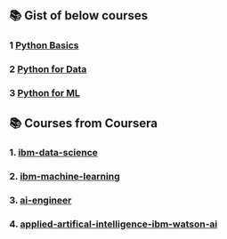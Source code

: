 

## 📚 Gist of below courses


### 1 **[Python Basics](python-basics/README.md)**

### 2 **[Python for Data](python-for-data/README.md)**

### 3 **[Python for ML](python-for-ml/README.md)**

## 📚 Courses from Coursera

### 1. **[ibm-data-science](ibm-data-science/README.md)**  

### 2. **[ibm-machine-learning](ibm-machine-learning/README.md)**  

### 3. **[ai-engineer](ai-engineer/README.md)**  

### 4. **[applied-artifical-intelligence-ibm-watson-ai](applied-artifical-intelligence-ibm-watson-ai/README.md)**  

